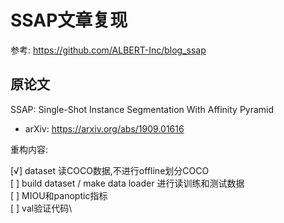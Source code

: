# SSAP文章复现

参考: https://github.com/ALBERT-Inc/blog_ssap

## 原论文
SSAP: Single-Shot Instance Segmentation With Affinity Pyramid
- arXiv: https://arxiv.org/abs/1909.01616


重构内容:

[√] dataset 读COCO数据,不进行offline划分COCO\
[ ] build dataset / make data loader 进行读训练和测试数据\
[ ] MIOU和panoptic指标\
[ ] val验证代码\

